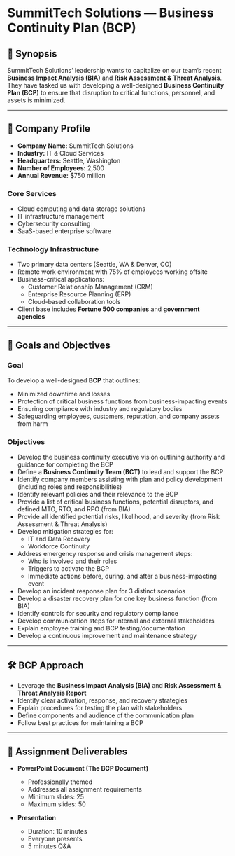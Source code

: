 # SummitTech Solutions — Business Continuity Plan (BCP)

## 📌 Synopsis  
SummitTech Solutions’ leadership wants to capitalize on our team’s recent **Business Impact Analysis (BIA)** and **Risk Assessment & Threat Analysis**.  
They have tasked us with developing a well-designed **Business Continuity Plan (BCP)** to ensure that disruption to critical functions, personnel, and assets is minimized.

---

## 🏢 Company Profile  

- **Company Name:** SummitTech Solutions  
- **Industry:** IT & Cloud Services  
- **Headquarters:** Seattle, Washington  
- **Number of Employees:** 2,500  
- **Annual Revenue:** $750 million  

### Core Services  
- Cloud computing and data storage solutions  
- IT infrastructure management  
- Cybersecurity consulting  
- SaaS-based enterprise software  

### Technology Infrastructure  
- Two primary data centers (Seattle, WA & Denver, CO)  
- Remote work environment with 75% of employees working offsite  
- Business-critical applications:
  - Customer Relationship Management (CRM)
  - Enterprise Resource Planning (ERP)
  - Cloud-based collaboration tools  
- Client base includes **Fortune 500 companies** and **government agencies**

---

## 🎯 Goals and Objectives  

### Goal  
To develop a well-designed **BCP** that outlines:
- Minimized downtime and losses  
- Protection of critical business functions from business-impacting events  
- Ensuring compliance with industry and regulatory bodies  
- Safeguarding employees, customers, reputation, and company assets from harm  

### Objectives  
- Develop the business continuity executive vision outlining authority and guidance for completing the BCP  
- Define a **Business Continuity Team (BCT)** to lead and support the BCP  
- Identify company members assisting with plan and policy development (including roles and responsibilities)  
- Identify relevant policies and their relevance to the BCP  
- Provide a list of critical business functions, potential disruptors, and defined MTO, RTO, and RPO (from BIA)  
- Provide all identified potential risks, likelihood, and severity (from Risk Assessment & Threat Analysis)  
- Develop mitigation strategies for:
  - IT and Data Recovery  
  - Workforce Continuity  
- Address emergency response and crisis management steps:
  - Who is involved and their roles  
  - Triggers to activate the BCP  
  - Immediate actions before, during, and after a business-impacting event  
- Develop an incident response plan for 3 distinct scenarios  
- Develop a disaster recovery plan for one key business function (from BIA)  
- Identify controls for security and regulatory compliance  
- Develop communication steps for internal and external stakeholders  
- Explain employee training and BCP testing/documentation  
- Develop a continuous improvement and maintenance strategy  

---

## 🛠️ BCP Approach  

- Leverage the **Business Impact Analysis (BIA)** and **Risk Assessment & Threat Analysis Report**  
- Identify clear activation, response, and recovery strategies  
- Explain procedures for testing the plan with stakeholders  
- Define components and audience of the communication plan  
- Follow best practices for maintaining a BCP  

---

## 📄 Assignment Deliverables  

- **PowerPoint Document (The BCP Document)**
  - Professionally themed  
  - Addresses all assignment requirements  
  - Minimum slides: 25  
  - Maximum slides: 50  

- **Presentation**
  - Duration: 10 minutes  
  - Everyone presents  
  - 5 minutes Q&A  

